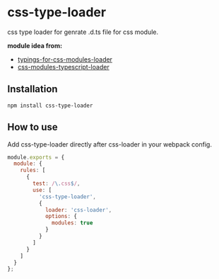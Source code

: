# css-type-loader
css type loader for genrate .d.ts file for css module.  

<strong>module idea from:</strong>
- [typings-for-css-modules-loader](https://github.com/Jimdo/typings-for-css-modules-loader)
- [css-modules-typescript-loader](https://github.com/seek-oss/css-modules-typescript-loader)

## Installation
```npm install css-type-loader```

## How to use
Add css-type-loader directly after css-loader in your webpack config.
```javascript
module.exports = {
  module: {
    rules: [
      {
        test: /\.css$/,
        use: [
          'css-type-loader',
          {
            loader: 'css-loader',
            options: {
              modules: true
            }
          }
        ]
      }
    ]
  }
};
```
